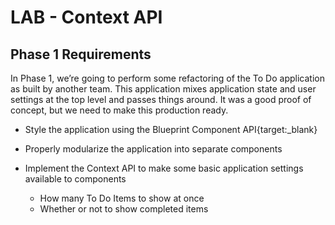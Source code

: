 # LAB - Context API

## Phase 1 Requirements

In Phase 1, we’re going to perform some refactoring of the To Do application as built by another team. This application mixes application state and user settings at the top level and passes things around. It was a good proof of concept, but we need to make this production ready.

- Style the application using the Blueprint Component API{target:\_blank}

- Properly modularize the application into separate components

- Implement the Context API to make some basic application settings available to components

  - How many To Do Items to show at once
  - Whether or not to show completed items
